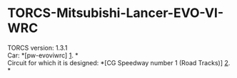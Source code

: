 TORCS-Mitsubishi-Lancer-EVO-VI-WRC
==================================

TORCS version:      1.3.1  
Car:      *[pw-evoviwrc] [1]. *  
Circuit for which it is designed: *[CG Speedway number 1 (Road Tracks)] [2]. *

  [1]: http://www.berniw.org/trb/cars/car_view.php?viewcarid=14        "Mitsubishi-Lancer-EVO-VI-WRC"
  [2]: http://www.berniw.org/trb/tracks/track_view.php?viewtrackid=10  "CG Speedway"
